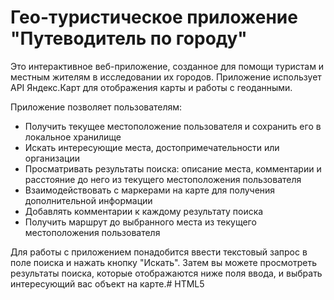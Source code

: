# Гео-туристическое приложение "Путеводитель по городу"

Это интерактивное веб-приложение, созданное для помощи туристам и местным жителям в исследовании их городов. Приложение использует API Яндекс.Карт для отображения карты и работы с геоданными.

Приложение позволяет пользователям:

- Получить текущее местоположение пользователя и сохранить его в локальное хранилище
- Искать интересующие места, достопримечательности или организации
- Просматривать результаты поиска: описание места, комментарии и расстояние до него из текущего местоположения пользователя
- Взаимодействовать с маркерами на карте для получения дополнительной информации
- Добавлять комментарии к каждому результату поиска
- Получить маршрут до выбранного места из текущего местоположения пользователя

Для работы с приложением понадобится ввести текстовый запрос в поле поиска и нажать кнопку "Искать". Затем вы можете просмотреть результаты поиска, которые отображаются ниже поля ввода, и выбрать интересующий вас объект на карте.# HTML5
